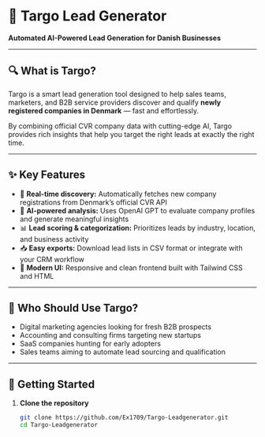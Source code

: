 # 🚀 Targo Lead Generator

**Automated AI-Powered Lead Generation for Danish Businesses**

---

## 🔍 What is Targo?

Targo is a smart lead generation tool designed to help sales teams, marketers, and B2B service providers discover and qualify **newly registered companies in Denmark** — fast and effortlessly.

By combining official CVR company data with cutting-edge AI, Targo provides rich insights that help you target the right leads at exactly the right time.

---

## ✨ Key Features

- 🏢 **Real-time discovery:** Automatically fetches new company registrations from Denmark’s official CVR API  
- 🤖 **AI-powered analysis:** Uses OpenAI GPT to evaluate company profiles and generate meaningful insights  
- 📊 **Lead scoring & categorization:** Prioritizes leads by industry, location, and business activity  
- 📥 **Easy exports:** Download lead lists in CSV format or integrate with your CRM workflow  
- 🎨 **Modern UI:** Responsive and clean frontend built with Tailwind CSS and HTML  

---

## 🎯 Who Should Use Targo?

- Digital marketing agencies looking for fresh B2B prospects  
- Accounting and consulting firms targeting new startups  
- SaaS companies hunting for early adopters  
- Sales teams aiming to automate lead sourcing and qualification  

---

## 🚀 Getting Started

1. **Clone the repository**  
   ```bash
   git clone https://github.com/Ex1709/Targo-Leadgenerator.git
   cd Targo-Leadgenerator
